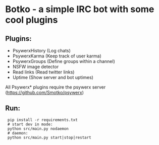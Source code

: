Botko - a simple IRC bot with some cool plugins
======================================

Plugins:
-------
 * PsywerxHistory (Log chats)
 * PsywerxKarma (Keep track of user karma)
 * PsywerxGroups (Define groups within a channel)
 * NSFW image detector
 * Read links (Read twitter links)
 * Uptime (Show server and bot uptimes)
  
All Psywerx* plugins require the psywerx server (https://github.com/Smotko/psywerx)
 
Run:
---
     pip install -r requirements.txt
     # start dev in mode:
     python src/main.py nodaemon
     # daemon:
     python src/main.py start|stop|restart
